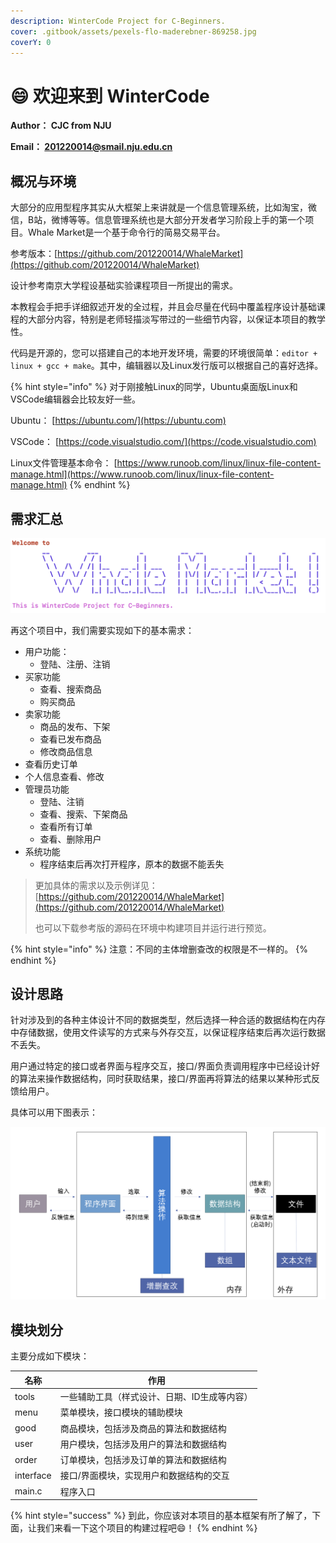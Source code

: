 ```yaml
---
description: WinterCode Project for C-Beginners.
cover: .gitbook/assets/pexels-flo-maderebner-869258.jpg
coverY: 0
---
```


# 😄 欢迎来到 WinterCode

**Author： CJC from NJU**

**Email： 201220014@smail.nju.edu.cn**

## 概况与环境&#x20;

大部分的应用型程序其实从大框架上来讲就是一个信息管理系统，比如淘宝，微信，B站，微博等等。信息管理系统也是大部分开发者学习阶段上手的第一个项目。Whale Market是一个基于命令行的简易交易平台。

参考版本：[https://github.com/201220014/WhaleMarket](https://github.com/201220014/WhaleMarket)

设计参考南京大学程设基础实验课程项目一所提出的需求。

本教程会手把手详细叙述开发的全过程，并且会尽量在代码中覆盖程序设计基础课程的大部分内容，特别是老师轻描淡写带过的一些细节内容，以保证本项目的教学性。

代码是开源的，您可以搭建自己的本地开发环境，需要的环境很简单：`editor + linux + gcc + make`。其中，编辑器以及Linux发行版可以根据自己的喜好选择。

{% hint style="info" %}
对于刚接触Linux的同学，Ubuntu桌面版Linux和VSCode编辑器会比较友好一些。

Ubuntu： [https://ubuntu.com/](https://ubuntu.com)

VSCode： [https://code.visualstudio.com/](https://code.visualstudio.com)

Linux文件管理基本命令： [https://www.runoob.com/linux/linux-file-content-manage.html](https://www.runoob.com/linux/linux-file-content-manage.html)
{% endhint %}

## 需求汇总

![](.gitbook/assets/pic00.png)

再这个项目中，我们需要实现如下的基本需求：

* 用户功能：
  * 登陆、注册、注销
* 买家功能
  * 查看、搜索商品
  * 购买商品
* 卖家功能
  * 商品的发布、下架
  * 查看已发布商品
  * 修改商品信息
* 查看历史订单
* 个人信息查看、修改
* 管理员功能
  * 登陆、注销
  * 查看、搜索、下架商品
  * 查看所有订单
  * 查看、删除用户
* 系统功能
  * 程序结束后再次打开程序，原本的数据不能丢失

> 更加具体的需求以及示例详见：[https://github.com/201220014/WhaleMarket](https://github.com/201220014/WhaleMarket)
>
> 也可以下载参考版的源码在环境中构建项目并运行进行预览。

{% hint style="info" %}
注意：不同的主体增删查改的权限是不一样的。
{% endhint %}

## 设计思路

针对涉及到的各种主体设计不同的数据类型，然后选择一种合适的数据结构在内存中存储数据，使用文件读写的方式来与外存交互，以保证程序结束后再次运行数据不丢失。

用户通过特定的接口或者界面与程序交互，接口/界面负责调用程序中已经设计好的算法来操作数据结构，同时获取结果，接口/界面再将算法的结果以某种形式反馈给用户。

具体可以用下图表示：

![设计思路示意图](.gitbook/assets/pic01.png)

## 模块划分

主要分成如下模块：

| 名称        | 作用                      |
| --------- | ----------------------- |
| tools     | 一些辅助工具（样式设计、日期、ID生成等内容） |
| menu      | 菜单模块，接口模块的辅助模块          |
| good      | 商品模块，包括涉及商品的算法和数据结构     |
| user      | 用户模块，包括涉及用户的算法和数据结构     |
| order     | 订单模块，包括涉及订单的算法和数据结构     |
| interface | 接口/界面模块，实现用户和数据结构的交互    |
| main.c    | 程序入口                    |

{% hint style="success" %}
到此，你应该对本项目的基本框架有所了解了，下面，让我们来看一下这个项目的构建过程吧:smile:！
{% endhint %}

